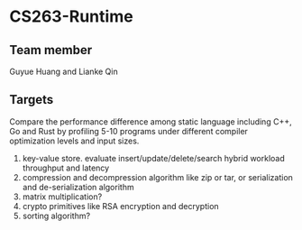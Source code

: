 # CS263-Runtime

## Team member 

Guyue Huang and Lianke Qin


## Targets

Compare the performance difference among static language including C++, Go and Rust by profiling 5-10 programs under different compiler optimization levels and input sizes.

1. key-value store. evaluate insert/update/delete/search hybrid workload throughput and latency
2. compression and decompression algorithm like zip or tar, or serialization and de-serialization algorithm
3. matrix multiplication?
4. crypto primitives like RSA encryption and decryption
5. sorting algorithm?
